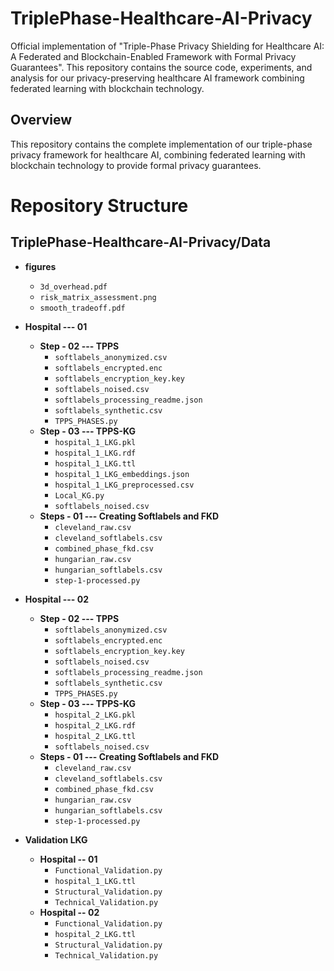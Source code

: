 # TriplePhase-Healthcare-AI-Privacy
Official implementation of "Triple-Phase Privacy Shielding for Healthcare AI: A Federated and Blockchain-Enabled Framework with Formal Privacy Guarantees". This repository contains the source code, experiments, and analysis for our privacy-preserving healthcare AI framework combining federated learning with blockchain technology.
## Overview
This repository contains the complete implementation of our triple-phase privacy framework for healthcare AI, combining federated learning with blockchain technology to provide formal privacy guarantees.
# Repository Structure

## TriplePhase-Healthcare-AI-Privacy/Data

- **figures**
  - `3d_overhead.pdf`
  - `risk_matrix_assessment.png`
  - `smooth_tradeoff.pdf`

- **Hospital --- 01**
  - **Step - 02 --- TPPS**
    - `softlabels_anonymized.csv`
    - `softlabels_encrypted.enc`
    - `softlabels_encryption_key.key`
    - `softlabels_noised.csv`
    - `softlabels_processing_readme.json`
    - `softlabels_synthetic.csv`
    - `TPPS_PHASES.py`
  - **Step - 03 --- TPPS-KG**
    - `hospital_1_LKG.pkl`
    - `hospital_1_LKG.rdf`
    - `hospital_1_LKG.ttl`
    - `hospital_1_LKG_embeddings.json`
    - `hospital_1_LKG_preprocessed.csv`
    - `Local_KG.py`
    - `softlabels_noised.csv`
  - **Steps - 01 --- Creating Softlabels and FKD**
    - `cleveland_raw.csv`
    - `cleveland_softlabels.csv`
    - `combined_phase_fkd.csv`
    - `hungarian_raw.csv`
    - `hungarian_softlabels.csv`
    - `step-1-processed.py`

- **Hospital --- 02**
  - **Step - 02 --- TPPS**
    - `softlabels_anonymized.csv`
    - `softlabels_encrypted.enc`
    - `softlabels_encryption_key.key`
    - `softlabels_noised.csv`
    - `softlabels_processing_readme.json`
    - `softlabels_synthetic.csv`
    - `TPPS_PHASES.py`
  - **Step - 03 --- TPPS-KG**
    - `hospital_2_LKG.pkl`
    - `hospital_2_LKG.rdf`
    - `hospital_2_LKG.ttl`
    - `softlabels_noised.csv`
  - **Steps - 01 --- Creating Softlabels and FKD**
    - `cleveland_raw.csv`
    - `cleveland_softlabels.csv`
    - `combined_phase_fkd.csv`
    - `hungarian_raw.csv`
    - `hungarian_softlabels.csv`
    - `step-1-processed.py`

- **Validation LKG**
  - **Hospital -- 01**
    - `Functional_Validation.py`
    - `hospital_1_LKG.ttl`
    - `Structural_Validation.py`
    - `Technical_Validation.py`
  - **Hospital -- 02**
    - `Functional_Validation.py`
    - `hospital_2_LKG.ttl`
    - `Structural_Validation.py`
    - `Technical_Validation.py`

